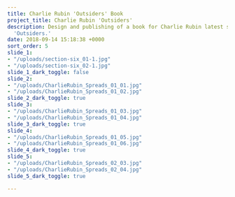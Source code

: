 ```yaml
---
title: Charlie Rubin 'Outsiders' Book
project_title: Charlie Rubin 'Outsiders'
description: Design and publishing of a book for Charlie Rubin latest series titled
  'Outsiders.'
date: 2018-09-14 15:18:38 +0000
sort_order: 5
slide_1:
- "/uploads/section-six_01-1.jpg"
- "/uploads/section-six_02-1.jpg"
slide_1_dark_toggle: false
slide_2:
- "/uploads/CharlieRubin_Spreads_01_01.jpg"
- "/uploads/CharlieRubin_Spreads_01_02.jpg"
slide_2_dark_toggle: true
slide_3:
- "/uploads/CharlieRubin_Spreads_01_03.jpg"
- "/uploads/CharlieRubin_Spreads_01_04.jpg"
slide_3_dark_toggle: true
slide_4:
- "/uploads/CharlieRubin_Spreads_01_05.jpg"
- "/uploads/CharlieRubin_Spreads_01_06.jpg"
slide_4_dark_toggle: true
slide_5:
- "/uploads/CharlieRubin_Spreads_02_03.jpg"
- "/uploads/CharlieRubin_Spreads_02_04.jpg"
slide_5_dark_toggle: true

---
```

